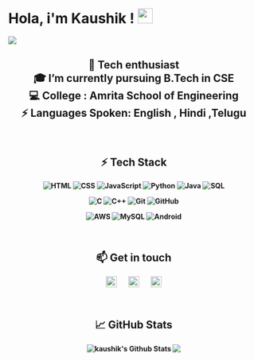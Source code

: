 # Hola, i'm Kaushik ! <img src="https://raw.githubusercontent.com/MartinHeinz/MartinHeinz/master/wave.gif" width="30px">
![](https://github.com/halfrost/halfrost/blob/master/icons/header_.png)

<h2 ><div align="center" width="50" >
🔭 Tech enthusiast<br>
🎓 I’m currently pursuing<b> B.Tech in CSE</b><br>
💻 <b>College</b> : Amrita School of Engineering<br>
⚡ <b>Languages Spoken:  English , Hindi ,Telugu<br>
</div></h2>
<br>
<div align="center" width="50">
 
## ⚡ Tech Stack

![HTML](https://img.shields.io/badge/HTML5-E34F26?style=for-the-badge&logo=html5&logoColor=white) ![CSS](https://img.shields.io/badge/CSS-239120?&style=for-the-badge&logo=css3&logoColor=white) ![JavaScript](https://img.shields.io/badge/JavaScript-F7DF1E?style=for-the-badge&logo=javascript&logoColor=black) ![Python](https://img.shields.io/badge/-Python-000?style=for-the-badge&logo=python) ![Java](https://img.shields.io/badge/Java-ED8B00?style=for-the-badge&logo=java&logoColor=white) ![SQL](https://img.shields.io/badge/-SQL-000?style=for-the-badge&logo=MySQL&logoColor=4479A1)



<img alt="C" src="https://img.shields.io/badge/c-%2300599C.svg?style=for-the-badge&logo=c&logoColor=white"/> ![C++](https://img.shields.io/badge/c++-%2300599C.svg?style=for-the-badge&logo=c%2B%2B&logoColor=white)
<img alt="Git" src="https://img.shields.io/badge/git-%23F05033.svg?style=for-the-badge&logo=git&logoColor=white"/>
<img alt="GitHub" src="https://img.shields.io/badge/github-%23121011.svg?style=for-the-badge&logo=github&logoColor=white"/>

![AWS](https://img.shields.io/badge/AWS-%23FF9900.svg?style=for-the-badge&logo=amazon-aws&logoColor=white)
<img alt="MySQL" src="https://img.shields.io/badge/mysql-%2300f.svg?style=for-the-badge&logo=mysql&logoColor=white"/>
<img alt="Android" src="https://img.shields.io/badge/Android-3DDC84?style=for-the-badge&logo=android&logoColor=white" />

</div>
<br>

<div align="center" width="50">

## 📫 Get in touch
 

[<img align="center" alt="Kaushik | Twitter" width="22px" src="https://cdn.jsdelivr.net/npm/simple-icons@v3/icons/twitter.svg" />][twitter]&nbsp;&nbsp;&nbsp;&nbsp;&nbsp;&nbsp;
[<img align="center" alt="Kaushik | LinkedIn" width="22px" src="https://cdn.jsdelivr.net/npm/simple-icons@v3/icons/linkedin.svg" />][linkedin]&nbsp;&nbsp;&nbsp;&nbsp;&nbsp;&nbsp;
[<img align="center" alt="Kaushik | Instagram" width="22px" src="https://cdn.jsdelivr.net/npm/simple-icons@v3/icons/instagram.svg" />][instagram]

<br>

## &#x1f4c8; GitHub Stats
[](https://raw.githubusercontent.com/github/explore/80688e429a7d4ef2fca1e82350fe8e3517d3494d/topics/visual-studio-code/visual-studio-code.png)

<p align="center">
<img align="center" src="https://github-readme-stats.vercel.app/api?username=kaushiksiddavarapu&show_icons=true&count_private=true&include_all_commits=true&theme=calm&line_height=19" alt="kaushik's Github Stats" />
<img align="center" src="https://github-readme-stats.vercel.app/api/top-langs/?username=kaushiksiddavarapu&hide_langs_below=1&theme=calm&layout=compact" />
</p>

</div>

[course]:  https://github.com/
[twitter]: https://twitter.com/_Kaushik_reddy
[instagram]: https://www.instagram.com/___kaushik__reddy___/
[linkedin]: https://www.linkedin.com/in/kaushiksiddavarapu/

[webdevplaylist]: /
[jsplaylist]: https://code.visualstudio.com/
[cssplaylist]: https://code.visualstudio.com/
[reactplaylist]: https://code.visualstudio.com/
